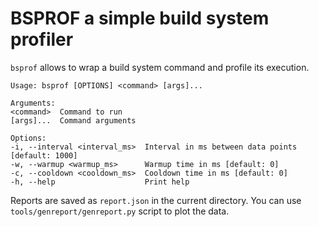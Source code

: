 # BSPROF a simple build system profiler

`bsprof` allows to wrap a build system command and profile its execution.

    Usage: bsprof [OPTIONS] <command> [args]...

    Arguments:
    <command>  Command to run
    [args]...  Command arguments

    Options:
    -i, --interval <interval_ms>  Interval in ms between data points [default: 1000]
    -w, --warmup <warmup_ms>      Warmup time in ms [default: 0]
    -c, --cooldown <cooldown_ms>  Cooldown time in ms [default: 0]
    -h, --help                    Print help

Reports are saved as `report.json` in the current directory. You can use `tools/genreport/genreport.py` script to plot the data.
